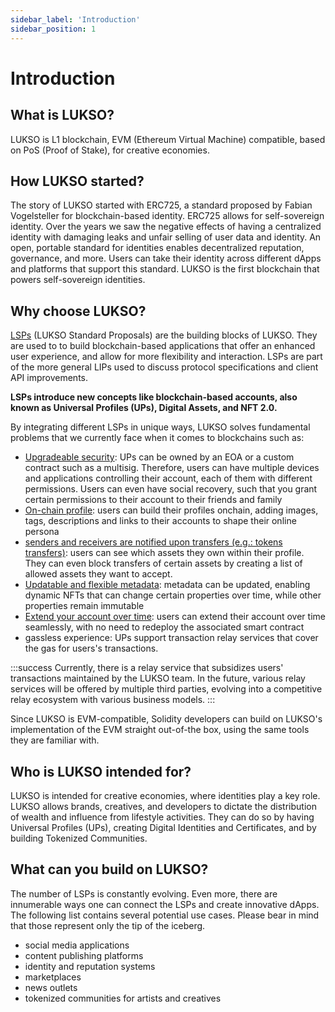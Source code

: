 ```yaml
---
sidebar_label: 'Introduction'
sidebar_position: 1
---
```


# Introduction

## What is LUKSO?

LUKSO is L1 blockchain, EVM (Ethereum Virtual Machine) compatible, based on PoS (Proof of Stake), for creative economies.

## How LUKSO started?

The story of LUKSO started with ERC725, a standard proposed by Fabian Vogelsteller for blockchain-based identity. ERC725 allows for self-sovereign identity. Over the years we saw the negative effects of having a centralized identity with damaging leaks and unfair selling of user data and identity. An open, portable standard for identities enables decentralized reputation, governance, and more. Users can take their identity across different dApps and platforms that support this standard.
LUKSO is the first blockchain that powers self-sovereign identities.

## Why choose LUKSO?

[LSPs](/standards/introduction.md) (LUKSO Standard Proposals) are the building blocks of LUKSO. They are used to to build blockchain-based applications that offer an enhanced user experience, and allow for more flexibility and interaction. LSPs are part of the more general LIPs used to discuss protocol specifications and client API improvements.

**LSPs introduce new concepts like blockchain-based accounts, also known as Universal Profiles (UPs), Digital Assets, and NFT 2.0.**

By integrating different LSPs in unique ways, LUKSO solves fundamental problems that we currently face when it comes to blockchains such as:

- [Upgradeable security](../standards/universal-profile/lsp6-key-manager): UPs can be owned by an EOA or a custom contract such as a multisig. Therefore, users can have multiple devices and applications controlling their account, each of them with different permissions. Users can even have social recovery, such that you grant certain permissions to their account to their friends and family
- [On-chain profile](../standards/universal-profile/lsp3-profile-metadata.md ): users can build their profiles onchain, adding images, tags, descriptions and links to their accounts to shape their online persona
- [senders and receivers are notified upon transfers (e.g.: tokens transfers)](../standards/tokens/LSP7-Digital-Asset.md): users can see which assets they own within their profile. They can even block transfers of certain assets by creating a list of allowed assets they want to accept.
- [Updatable and flexible metadata](../standards/generic-standards/lsp2-json-schema.md): metadata can be updated, enabling dynamic NFTs that can change certain properties over time, while other properties remain immutable
- [Extend your account over time](../standards/generic-standards/lsp17-contract-extension.md): users can extend their account over time seamlessly, with no need to redeploy the associated smart contract
- gassless experience: UPs support transaction relay services that cover the gas for users's transactions.

:::success
Currently, there is a relay service that subsidizes users' transactions maintained by the LUKSO team. In the future, various relay services will be offered by multiple third parties, evolving into a competitive relay ecosystem with various business models.
:::

Since LUKSO is EVM-compatible, Solidity developers can build on LUKSO's implementation of the EVM straight out-of-the box, using the same tools they are familiar with.

## Who is LUKSO intended for?

LUKSO is intended for creative economies, where identities play a key role.
LUKSO allows brands, creatives, and developers to dictate the distribution of wealth and influence from lifestyle activities. They can do so by having Universal Profiles (UPs), creating Digital Identities and Certificates, and by building Tokenized Communities.

## What can you build on LUKSO?

The number of LSPs is constantly evolving. Even more, there are innumerable ways one can connect the LSPs and create innovative dApps. The following list contains several potential use cases. Please bear in mind that those represent only the tip of the iceberg.

- social media applications
- content publishing platforms
- identity and reputation systems
- marketplaces
- news outlets
- tokenized communities for artists and creatives
